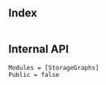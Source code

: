 ## Index

```@index
```

## Internal API

```@autodocs
Modules = [StorageGraphs]
Public = false
```
